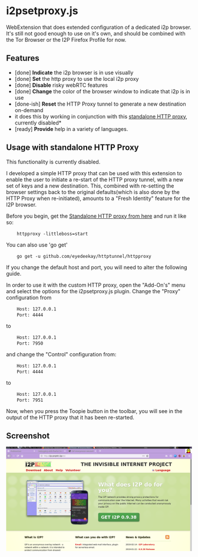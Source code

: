 i2psetproxy.js
==============

WebExtension that does extended configuration of a dedicated i2p browser. It's
still not good enough to use on it's own, and should be combined with the Tor
Browser or the I2P Firefox Profile for now.

Features
--------

  * [done] **Indicate** the i2p browser is in use visually
  * [done] **Set** the http proxy to use the local i2p proxy
  * [done] **Disable** risky webRTC features
  * [done] **Change** the color of the browser window to indicate that i2p is in use
  * [done-ish] **Reset** the HTTP Proxy tunnel to generate a new destination on-demand
   * it does this by working in conjunction with this [standalone HTTP proxy](https://github.com/eyedeekay/httptunnel), currently disabled*
  * [ready] **Provide** help in a variety of languages.

Usage with standalone HTTP Proxy
--------------------------------

This functionality is currently disabled.

I developed a simple HTTP proxy that can be used with this extension to enable the
user to initiate a re-start of the HTTP proxy tunnel, with a new set of keys and a
new destination. This, combined with re-setting the browser settings back to the
original defaults(which is also done by the HTTP Proxy when re-initiated), amounts
to a "Fresh Identity" feature for the I2P browser.

Before you begin, get the [Standalone HTTP proxy from here](http://github.com/eyedeekay/httptunnel)
and run it like so:

        httpproxy -littleboss=start

You can also use 'go get'

        go get -u github.com/eyedeekay/httptunnel/httpproxy

If you change the default host and port, you will need to alter the following guide.

In order to use it with the custom HTTP proxy, open the "Add-On's" menu and select
the options for the i2psetproxy.js plugin. Change the "Proxy" configuration from

        Host: 127.0.0.1
        Port: 4444

to

        Host: 127.0.0.1
        Port: 7950

and change the "Control" configuration from:

        Host: 127.0.0.1
        Port: 4444

to

        Host: 127.0.0.1
        Port: 7951

Now, when you press the Toopie button in the toolbar, you will see in the output
of the HTTP proxy that it has been re-started.

Screenshot
----------

![Visiting i2p-projekt.i2p](i2psetproxy.js.png)
